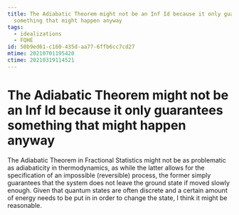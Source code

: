 ```yaml
---
title: The Adiabatic Theorem might not be an Inf Id because it only guarantees
  something that might happen anyway
tags:
  - idealizations
  - FQHE
id: 50b9ed61-c160-435d-aa77-6ffb6cc7cd27
mtime: 20210701195420
ctime: 20210319114521
---
```


# The Adiabatic Theorem might not be an Inf Id because it only guarantees something that might happen anyway

The Adiabatic Theorem in Fractional Statistics might not be as problematic as adiabaticity in thermodynamics, as while the latter allows for the specification of an impossible (reversible) process, the former simply guarantees that the system does not leave the ground state if moved slowly enough.
Given that quantum states are often discrete and a certain amount of energy needs to be put in in order to change the state, I think it might be reasonable.
